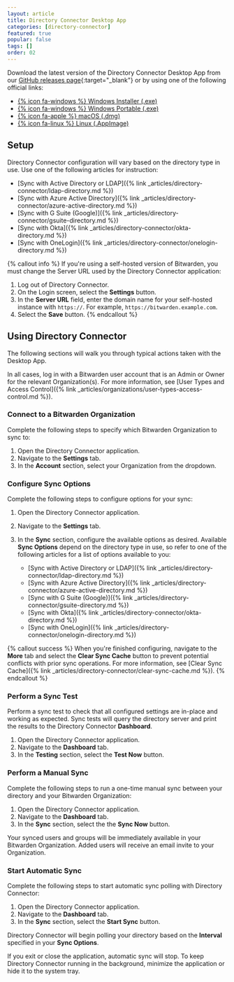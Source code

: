 ```yaml
---
layout: article
title: Directory Connector Desktop App
categories: [directory-connector]
featured: true
popular: false
tags: []
order: 02
---
```


Download the latest version of the Directory Connector Desktop App from our [GitHub releases page](https://github.com/bitwarden/directory-connector/releases){:target="_blank"} or by using one of the following official links:

- [{% icon fa-windows %} Windows Installer (.exe)](https://vault.bitwarden.com/download/?app=connector&platform=windows)
- [{% icon fa-windows %} Windows Portable (.exe)](https://vault.bitwarden.com/download/?app=connector&platform=windows&variant=portable)
- [{% icon fa-apple %} macOS (.dmg)](https://vault.bitwarden.com/download/?app=connector&platform=macos)
- [{% icon fa-linux %} Linux (.AppImage)](https://vault.bitwarden.com/download/?app=connector&platform=linux)

## Setup

Directory Connector configuration will vary based on the directory type in use. Use one of the following articles for instruction:

- [Sync with Active Directory or LDAP]({% link _articles/directory-connector/ldap-directory.md %})
- [Sync with Azure Active Directory]({% link _articles/directory-connector/azure-active-directory.md %})
- [Sync with G Suite (Google)]({% link _articles/directory-connector/gsuite-directory.md %})
- [Sync with Okta]({% link _articles/directory-connector/okta-directory.md %})
- [Sync with OneLogin]({% link _articles/directory-connector/onelogin-directory.md %})

{% callout info %}
If you're using a self-hosted version of Bitwarden, you must change the Server URL used by the Directory Connector application:

1. Log out of Directory Connector.
2. On the Login screen, select the **Settings** button.
3. In the **Server URL** field, enter the domain name for your self-hosted instance with `https://`. For example, `https://bitwarden.example.com`.
4. Select the **Save** button.
{% endcallout %}

## Using Directory Connector

The following sections will walk you through typical actions taken with the Desktop App.

In all cases, log in with a Bitwarden user account that is an Admin or Owner for the relevant Organization(s). For more information, see [User Types and Access Control]({% link _articles/organizations/user-types-access-control.md %}).

### Connect to a Bitwarden Organization

Complete the following steps to specify which Bitwarden Organization to sync to:

1. Open the Directory Connector application.
2. Navigate to the **Settings** tab.
3. In the **Account** section, select your Organization from the dropdown.

### Configure Sync Options

Complete the following steps to configure options for your sync:

1. Open the Directory Connector application.
2. Navigate to the **Settings** tab.
3. In the **Sync** section, configure the available options as desired. Available **Sync Options** depend on the directory type in use, so refer to one of the following articles for a list of options available to you:

   - [Sync with Active Directory or LDAP]({% link _articles/directory-connector/ldap-directory.md %})
   - [Sync with Azure Active Directory]({% link _articles/directory-connector/azure-active-directory.md %})
   - [Sync with G Suite (Google)]({% link _articles/directory-connector/gsuite-directory.md %})
   - [Sync with Okta]({% link _articles/directory-connector/okta-directory.md %})
   - [Sync with OneLogin]({% link _articles/directory-connector/onelogin-directory.md %})

{% callout success %}
When you're finished configuring, navigate to the **More** tab and select the **Clear Sync Cache** button to prevent potential conflicts with prior sync operations. For more information, see [Clear Sync Cache]({% link _articles/directory-connector/clear-sync-cache.md %}).
{% endcallout %}

### Perform a Sync Test

Perform a sync test to check that all configured settings are in-place and working as expected. Sync tests will query the directory server and print the results to the Directory Connector **Dashboard**.

1. Open the Directory Connector application.
2. Navigate to the **Dashboard** tab.
3. In the **Testing** section, select the **Test Now** button.

### Perform a Manual Sync

Complete the following steps to run a one-time manual sync between your directory and your Bitwarden Organization:

1. Open the Directory Connector application.
2. Navigate to the **Dashboard** tab.
3. In the **Sync** section, select the the **Sync Now** button.

Your synced users and groups will be immediately available in your Bitwarden Organization. Added users will receive an email invite to your Organization.

### Start Automatic Sync

Complete the following steps to start automatic sync polling with Directory Connector:

1. Open the Directory Connector application.
2. Navigate to the **Dashboard** tab.
3. In the **Sync** section, select the **Start Sync** button.

Directory Connector will begin polling your directory based on the **Interval** specified in your **Sync Options**.

If you exit or close the application, automatic sync will stop. To keep Directory Connector running in the background, minimize the application or hide it to the system tray.
